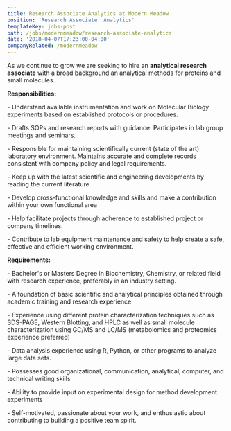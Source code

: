 ```yaml
---
title: Research Associate Analytics at Modern Meadow
position: 'Research Associate: Analytics'
templateKey: jobs-post
path: /jobs/modernmeadow/research-associate-analytics
date: '2018-04-07T17:23:00-04:00'
companyRelated: /modernmeadow
---
```

As we continue to grow we are seeking to hire an **analytical research associate** with a broad background an analytical methods for proteins and small molecules.

**Responsibilities:**

\- Understand available instrumentation and work on Molecular Biology experiments based on established protocols or procedures.

\- Drafts SOPs and research reports with guidance. Participates in lab group meetings and seminars.

\- Responsible for maintaining scientifically current (state of the art) laboratory environment. Maintains accurate and complete records consistent with company policy and legal requirements.

\- Keep up with the latest scientific and engineering developments by reading the current literature

\- Develop cross-functional knowledge and skills and make a contribution within your own functional area

\- Help facilitate projects through adherence to established project or company timelines.

\- Contribute to lab equipment maintenance and safety to help create a safe, effective and efficient working environment.



**Requirements:**

\- Bachelor's or Masters Degree in Biochemistry, Chemistry, or related field with research experience, preferably in an industry setting.

\- A foundation of basic scientific and analytical principles obtained through academic training and research experience

\- Experience using different protein characterization techniques such as SDS-PAGE, Western Blotting, and HPLC as well as small molecule characterization using GC/MS and LC/MS (metabolomics and proteomics experience preferred)

\- Data analysis experience using R, Python, or other programs to analyze large data sets.

\- Possesses good organizational, communication, analytical, computer, and technical writing skills

\- Ability to provide input on experimental design for method development experiments

\- Self-motivated, passionate about your work, and enthusiastic about contributing to building a positive team spirit.
